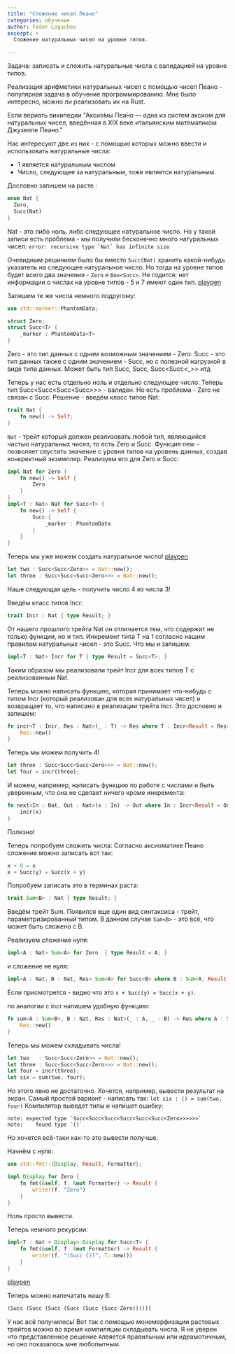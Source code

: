 ```yaml
---
title: "Сложение чисел Пеано"
categories: обучение
author: Fedor Logachev
excerpt: >
  Сложение натуральных чисел на уровне типов. 

---
```


Задача: записать и сложить натуральные числа с валидацией на уровне типов.

Реализация арифметики натуральных чисел с помощью чисел Пеано - популярная задача в обучение программированию. Мне было интересно, можно ли реализовать их на Rust.

Если вериать википедии "Аксио́мы Пеа́но — одна из систем аксиом для натуральных чисел, введённая в XIX веке итальянским математиком Джузеппе Пеано." 
 
Нас интересуют две из них - с помощью которых можно ввести и использовать натуральные числа:
* 1 является натуральным числом
* Число, следующее за натуральным, тоже является натуральным.

Дословно запишем на расте : 
```rust
enum Nat { 
  Zero,
  Succ(Nat)
}
```
Nat - это либо ноль, либо следующее натуральное число.
Но у такой записи есть проблема - мы получили бесконечно много натуральных чисел: 
```error: recursive type `Nat` has infinite size```

Очевидным решинием было бы вместо ```Succ(Nat)``` хранить какой-нибудь указатель на следующее натуральное число. 
Но тогда на уровне типов будет всего два значения - ```Zero``` и ```Box<Succ>```. Не годится: нет информации о числах на уровне типов - 5 и 7 имеют один тип. [playpen](https://is.gd/n7Bjiw)

Запишем те же числа немного подругому:
```rust
use std::marker::PhantomData;

struct Zero;
struct Succ<T> {
    _marker : PhantomData<T>
}
```
Zero - это тип данных с одним возможным значением - Zero.
Succ - это тип данных также с одним значением - Succ, но с полезной нагрузкой в виде типа данных. Может быть тип Succ<i32>, Succ<String>, Succ<Succ<_>> итд

Теперь у нас есть отдельно ноль и отдельно следующее число. Теперь тип Succ<Succ<Succ<Succ<Zero>>>> - валиден.
Но есть проблема - Zero не связан c Succ. 
Решение - введём класс типов Nat:

```rust
trait Nat {
    fn new() -> Self;
}
```
```Nat``` - трейт который должен реализовать любой тип, являющийся частью натуральных чисел, то есть Zero и Succ.
Функция new - позволяет спустить значение с уровня типов на уровень данных, создав конкректный экземпляр.
Реализуем его для Zero и Succ: 

```rust
impl Nat for Zero {
    fn new() -> Self {
        Zero
    }
}
impl<T : Nat> Nat for Succ<T> {
    fn new() -> Self {
        Succ {
            _marker : PhantomData
        }
    }
}
```

Теперь мы уже можем создать натуральное число! [playpen](https://is.gd/eNYw2D)
```rust
let two : Succ<Succ<Zero>> = Nat::new();
let three : Succ<Succ<Succ<Zero>>> = Nat::new();
```

Наше следующая цель - получить число 4 из числа 3!  

Введём класс типов Incr:
```rust
trait Incr : Nat { type Result; }
```
От нашего прошлого трейта Nat он отличается тем, что содержит не только функции, но и тип. 
Инкремент типа T на 1 согласно нашим правилам натуральных чисел - это Succ<T>. Что мы и запишем:
```rust
impl<T : Nat> Incr for T { type Result = Succ<T>; }
```
Таким образом мы реализовали трейт Incr для всех типов T с реализованным Nat.

Теперь можно написать функцию, которая принимает что-нибудь с типом Incr (который реализован для всех натуральных чисел) и возвращает то, что написано в реализации трейта Incr.
Это дословно и запишем:
```rust
fn incr<T : Incr, Res : Nat>(_ : T) -> Res where T : Incr<Result = Res> {
    Res::new()
}
```
Теперь мы можем получить 4! 
```rust
let three : Succ<Succ<Succ<Zero>>> = Nat::new();
let four = incr(three);
```
И можем, например, написать функцию по работе с числами и быть уверенным, что она не сделает ничего кроме инкремента:
```rust
fn next<In : Nat, Out : Nat>(x : In) -> Out where In : Incr<Result = Out> {
    incr(x)
}
```
Полезно! 


Теперь попробуем сложить числа:
Согласно аксиоматике Пеано сложение можно записать вот так: 
```rust
x + 0 = x
x + Succ(y) = Succ(x + y)
```

Попробуем записать это в терминах раста:
```rust
trait Sum<B> : Nat { type Result; }
```
Введём трейт Sum. Появился еще один вид синтаксиса - трейт, параметризированный типом. В данном случае  ```Sum<B>``` - это всё, что может быть сложено с B.

Реализуем сложение нуля: 
```rust
impl<A : Nat> Sum<A> for Zero  { type Result = A; }
```
и сложение не нуля: 
```rust
impl<A : Nat, B : Nat, Res> Sum<A> for Succ<B> where B : Sum<A, Result = Res> { type Result = Succ<Res>; }
```
Если присмотрется - видно что это ``` x + Succ(y) = Succ(x + y) ```.


по аналогии с incr напишем удобную функцию: 
```rust
fn sum<A : Sum<B>, B : Nat, Res : Nat>(_ : A, _ : B) -> Res where A : Sum<B, Result = Res> {
    Res::new()
}
```

Теперь мы можем складывать числа! 
```rust
let two   : Succ<Succ<Zero>> = Nat::new();
let three : Succ<Succ<Succ<Zero>>> = Nat::new();
let four = incr(three);
let six = sum(two, four);
```

Но этого явно не достаточно. 
Хочется, например, вывести результат на экран. 
Самый простой вариант - написать так: 
```let six : () = sum(two, four)``` Компилятор выведет типы и напишет ошибку:
```
note: expected type `Succ<Succ<Succ<Succ<Succ<Succ<Zero>>>>>>`
note:    found type `()`
```
Но хочется всё-таки как-то это вывести получше. 

Начнём с нуля: 

```rust
use std::fmt::{Display, Result, Formatter};

impl Display for Zero {
    fn fmt(&self, f: &mut Formatter) -> Result {
        write!(f, "Zero")
    }
}
```
Ноль просто вывести. 

Теперь немного рекурсии: 
```rust
impl<T : Nat + Display> Display for Succ<T> {
    fn fmt(&self, f: &mut Formatter) -> Result {
        write!(f, "(Succ {})", T::new())
    }
}
```
[playpen](https://is.gd/KXeeUq)

Теперь можно напечатать нашу 6: 
```rust
(Succ (Succ (Succ (Succ (Succ (Succ Zero))))))
```

У нас всё получилось! Вот так с помощью мономорфизации растовых трейтов можно во время компиляции складывать числа. Я не уверен что представленное решение ялвяется правильным или идеамотичным, но оно показалось мне любопытным.

